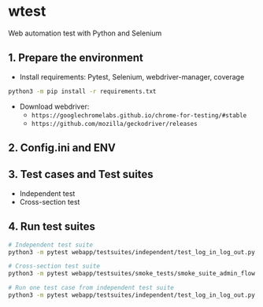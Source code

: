 # wtest
Web automation test with Python and Selenium

## 1. Prepare the environment
- Install requirements: Pytest, Selenium, webdriver-manager, coverage
```bash
python3 -m pip install -r requirements.txt
```
- Download webdriver: 
  + `https://googlechromelabs.github.io/chrome-for-testing/#stable`
  + `https://github.com/mozilla/geckodriver/releases`

## 2. Config.ini and ENV

## 3. Test cases and Test suites
- Independent test
- Cross-section test

## 4. Run test suites
```bash
# Independent test suite
python3 -m pytest webapp/testsuites/independent/test_log_in_log_out.py -vv

# Cross-section test suite
python3 -m pytest webapp/testsuites/smoke_tests/smoke_suite_admin_flow.py -vv

# Run one test case from independent test suite
python3 -m pytest webapp/testsuites/independent/test_log_in_log_out.py::TestLogInLogOut::test_user_logs_out_successfully -vv
```
